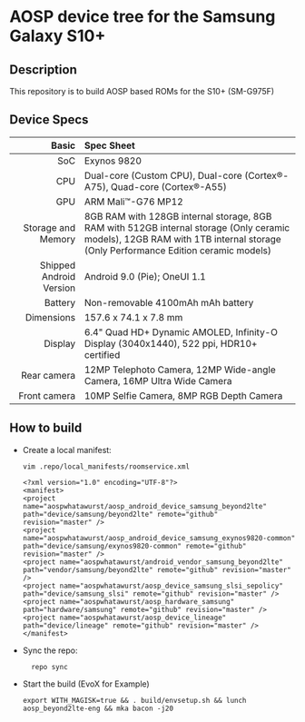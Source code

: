 # AOSP device tree for the Samsung Galaxy S10+

Description
-----------

This repository is to build AOSP based ROMs for the S10+ (SM-G975F)


Device Specs
-----------
 
 Basic   | Spec Sheet
 -------:|:-------------------------
 SoC     | Exynos 9820
 CPU     | Dual-core (Custom CPU), Dual-core (Cortex®-A75), Quad-core (Cortex®-A55)
 GPU     | ARM Mali™-G76 MP12
 Storage and Memory  | 8GB RAM with 128GB internal storage, 8GB RAM with 512GB internal storage (Only ceramic models), 12GB RAM with 1TB internal storage (Only Performance Edition ceramic models)
 Shipped Android Version | Android 9.0 (Pie); OneUI 1.1
 Battery | Non-removable 4100mAh mAh battery
 Dimensions | 157.6 x 74.1 x 7.8 mm
 Display | 6.4" Quad HD+ Dynamic AMOLED, Infinity-O Display (3040x1440), 522 ppi, HDR10+ certified
 Rear camera  | 12MP Telephoto Camera, 12MP Wide-angle Camera, 16MP Ultra Wide Camera
 Front camera  | 10MP Selfie Camera, 8MP RGB Depth Camera


How to build 
----------------------

* Create a local manifest:

      vim .repo/local_manifests/roomservice.xml

      <?xml version="1.0" encoding="UTF-8"?>
      <manifest>
      <project name="aospwhatawurst/aosp_android_device_samsung_beyond2lte" path="device/samsung/beyond2lte" remote="github"    revision="master" />
      <project name="aospwhatawurst/aosp_android_device_samsung_exynos9820-common" path="device/samsung/exynos9820-common" remote="github" revision="master" />
      <project name="aospwhatawurst/android_vendor_samsung_beyond2lte" path="vendor/samsung/beyond2lte" remote="github" revision="master" />
      <project name="aospwhatawurst/aosp_device_samsung_slsi_sepolicy" path="device/samsung_slsi" remote="github" revision="master" />
      <project name="aospwhatawurst/aosp_hardware_samsung" path="hardware/samsung" remote="github" revision="master" />
      <project name="aospwhatawurst/aosp_device_lineage" path="device/lineage" remote="github" revision="master" />       
      </manifest>

* Sync the repo:

        repo sync

* Start the build (EvoX for Example)

      export WITH_MAGISK=true && . build/envsetup.sh && lunch aosp_beyond2lte-eng && mka bacon -j20


